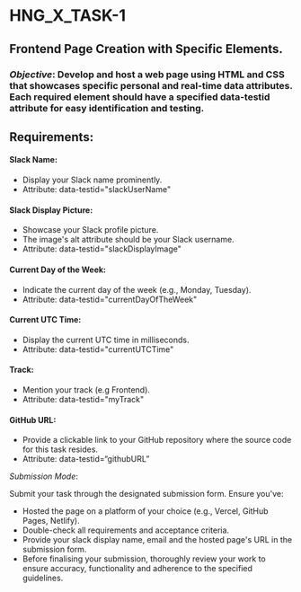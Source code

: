 # HNG_X_TASK-1
## Frontend Page Creation with Specific Elements.
### _Objective_: Develop and host a web page using HTML and CSS that showcases specific personal and real-time data attributes. Each required element should have a specified data-testid attribute for easy identification and testing.

## Requirements:

#### Slack Name:
-  Display your Slack name prominently.
-  Attribute: data-testid="slackUserName"
#### Slack Display Picture:
- Showcase your Slack profile picture.
 - The image's alt attribute should be your Slack username.
 - Attribute: data-testid="slackDisplayImage"
#### Current Day of the Week:
 - Indicate the current day of the week (e.g., Monday, Tuesday).
 - Attribute: data-testid="currentDayOfTheWeek"
#### Current UTC Time:
 - Display the current UTC time in milliseconds.
 - Attribute: data-testid="currentUTCTime"
#### Track:
 - Mention your track (e.g Frontend).
 - Attribute: data-testid="myTrack"
#### GitHub URL:
 - Provide a clickable link to your GitHub repository where the source code for this task resides.
 - Attribute: data-testid=“githubURL”


_Submission Mode_:

Submit your task through the designated submission form. Ensure you've:

- Hosted the page on a platform of your choice (e.g., Vercel, GitHub Pages, Netlify).
 - Double-check all requirements and acceptance criteria.
 - Provide your slack display name, email and the hosted page's URL in the submission form.
- Before finalising your submission, thoroughly review your work to ensure accuracy, functionality and adherence to the specified guidelines.
